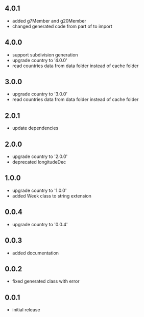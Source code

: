 ## 4.0.1

* added g7Member and g20Member
* changed generated code from part of to import

## 4.0.0

* support subdivision generation
* upgrade country to '4.0.0'
* read countries data from data folder instead of cache folder

## 3.0.0

* upgrade country to '3.0.0'
* read countries data from data folder instead of cache folder

## 2.0.1

* update dependencies

## 2.0.0

* upgrade country to '2.0.0'
* deprecated longitudeDec

## 1.0.0

* upgrade country to '1.0.0'
* added Week class to string extension

## 0.0.4

* upgrade country to '0.0.4'

## 0.0.3

* added documentation

## 0.0.2

* fixed generated class with error

## 0.0.1

* initial release
